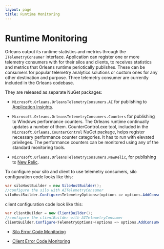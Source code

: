 ```yaml
---
layout: page
title: Runtime Monitoring
---
```


# Runtime Monitoring

Orleans output its runtime statistics and metrics through the `ITelemetryConsumer` interface.
Application can register one or more telemetry consumers with for their silos and clients, to receives statistics and metrics that Orleans runtime  periotically publishes.
These can be consumers for popular telemetry analytics solutions or custom ones for any other destination and purpose.
Three telemetry consumer are currently included in the Orleans codebase.

They are released as separate NuGet packages: 

- `Microsoft.Orleans.OrleansTelemetryConsumers.AI` for publishing to [Application Insights](https://azure.microsoft.com/en-us/services/application-insights/).

- `Microsoft.Orleans.OrleansTelemetryConsumers.Counters` for publishing to Windows performance counters.
The Orleans runtime continually updates a number of them.
CounterControl.exe tool, included in the [`Microsoft.Orleans.CounterControl`](https://www.nuget.org/packages/Microsoft.Orleans.CounterControl/) NuGet package, helps register necessary performance counter categories.
It has to run with elevated privileges.
The performance counters can be monitored using any of the standard monitoring tools.

- `Microsoft.Orleans.OrleansTelemetryConsumers.NewRelic`, for publishing to [New Relic](https://newrelic.com/).

To configure your silo and client to use telemetry consumers, silo configuration code looks like this: 
```c#
var siloHostBuilder = new SiloHostBuilder();
//configure the silo with AITelemetryConsumer
siloHostBuilder.Configure<TelemetryOptions>(options => options.AddConsumer<AITelemetryConsumer>);
```

client configuration code look like this: 
```c#
var clientBuilder = new ClientBuilder();
//configure the clientBuilder with AITelemetryConsumer
clientBuilder.Configure<TelemetryOptions>(options => options.AddConsumer<AITelemetryConsumer>);
```

* [Silo Error Code Monitoring](Silo-Error-Code-Monitoring.md)

* [Client Error Code Monitoring](Client-Error-Code-Monitoring.md)
